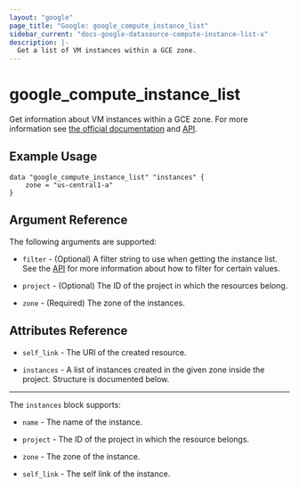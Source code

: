 ```yaml
---
layout: "google"
page_title: "Google: google_compute_instance_list"
sidebar_current: "docs-google-datasource-compute-instance-list-x"
description: |-
  Get a list of VM instances within a GCE zone.
---
```


# google\_compute\_instance\_list

Get information about VM instances within a GCE zone. For more information see
[the official documentation](https://cloud.google.com/compute/docs/instances)
and
[API](https://cloud.google.com/compute/docs/reference/latest/instances).


## Example Usage

```hcl
data "google_compute_instance_list" "instances" {
	zone = "us-central1-a"
}
```

## Argument Reference

The following arguments are supported:

* `filter` - (Optional) A filter string to use when getting the instance list. See the
  [API](https://cloud.google.com/compute/docs/reference/latest/instances) for more information
  about how to filter for certain values.

* `project` - (Optional) The ID of the project in which the resources belong.

* `zone` - (Required) The zone of the instances.

## Attributes Reference

* `self_link` - The URI of the created resource.

* `instances` - A list of instances created in the given zone inside the project.
  Structure is documented below.

---

The `instances` block supports:

* `name` - The name of the instance.

* `project` - The ID of the project in which the resource belongs.

* `zone` - The zone of the instance.

* `self_link` - The self link of the instance.
